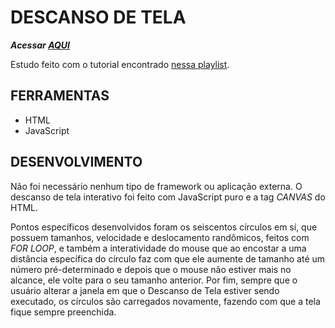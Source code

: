 # DESCANSO DE TELA
***Acessar [AQUI](https://greedthestampede.github.io/canvas-simples/)***

Estudo feito com o tutorial encontrado [nessa playlist](https://www.youtube.com/playlist?list=PLpPnRKq7eNW3We9VdCfx9fprhqXHwTPXL).

## FERRAMENTAS

 - HTML
 - JavaScript

## DESENVOLVIMENTO

Não foi necessário nenhum tipo de framework ou aplicação externa. O descanso de tela interativo foi feito com JavaScript puro e a tag *CANVAS* do HTML.

Pontos específicos desenvolvidos foram os seiscentos círculos em sí, que possuem tamanhos, velocidade e deslocamento randômicos, feitos com *FOR LOOP*, e também a interatividade do mouse que ao encostar a uma distância específica do círculo faz com que ele aumente de tamanho até um número pré-determinado e depois que o mouse não estiver mais no alcance, ele volte para o seu tamanho anterior. Por fim, sempre que o usuário alterar a janela em que o Descanso de Tela estiver sendo executado, os círculos são carregados novamente, fazendo com que a tela fique sempre preenchida.